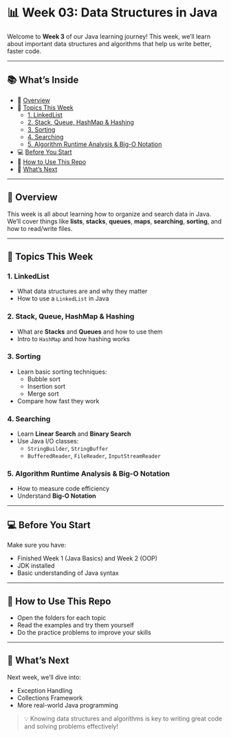 # 📊 Week 03: Data Structures in Java

Welcome to **Week 3** of our Java learning journey! This week, we’ll learn about important data structures and algorithms that help us write better, faster code.

---

## 📚 What’s Inside

- 🧾 [Overview](#overview)
- 📌 [Topics This Week](#topics-this-week)
  - [1. LinkedList](#1-linkedlist)
  - [2. Stack, Queue, HashMap & Hashing](#2-stack-queue-hashmap--hashing)
  - [3. Sorting](#3-sorting)
  - [4. Searching](#4-searching)
  - [5. Algorithm Runtime Analysis & Big-O Notation](#5-algorithm-runtime-analysis--big-o-notation)
- 💻 [Before You Start](#before-you-start)
- 📁 [How to Use This Repo](#how-to-use-this-repo)
- 🔭 [What’s Next](#whats-next)

---

## 🧾 Overview

This week is all about learning how to organize and search data in Java. We’ll cover things like **lists**, **stacks**, **queues**, **maps**, **searching**, **sorting**, and how to read/write files.

---

## 📌 Topics This Week

### 1. LinkedList
- What data structures are and why they matter
- How to use a `LinkedList` in Java

### 2. Stack, Queue, HashMap & Hashing
- What are **Stacks** and **Queues** and how to use them
- Intro to `HashMap` and how hashing works

### 3. Sorting
- Learn basic sorting techniques: 
  - Bubble sort
  - Insertion sort
  - Merge sort
- Compare how fast they work

### 4. Searching
- Learn **Linear Search** and **Binary Search**
- Use Java I/O classes: 
  - `StringBuilder`, `StringBuffer`
  - `BufferedReader`, `FileReader`, `InputStreamReader`

### 5. Algorithm Runtime Analysis & Big-O Notation
- How to measure code efficiency
- Understand **Big-O Notation**

---

## 💻 Before You Start

Make sure you have:
- Finished Week 1 (Java Basics) and Week 2 (OOP)
- JDK installed
- Basic understanding of Java syntax

---

## 📁 How to Use This Repo

- Open the folders for each topic
- Read the examples and try them yourself
- Do the practice problems to improve your skills

---

## 🔭 What’s Next

Next week, we’ll dive into:
- Exception Handling
- Collections Framework
- More real-world Java programming

> 💡 Knowing data structures and algorithms is key to writing great code and solving problems effectively!

